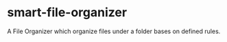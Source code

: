 # smart-file-organizer
A File Organizer which organize files under a folder bases on defined rules.
